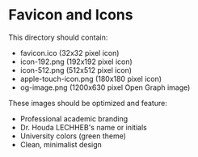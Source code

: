 # Favicon and Icons

This directory should contain:
- favicon.ico (32x32 pixel icon)
- icon-192.png (192x192 pixel icon)
- icon-512.png (512x512 pixel icon)
- apple-touch-icon.png (180x180 pixel icon)
- og-image.png (1200x630 pixel Open Graph image)

These images should be optimized and feature:
- Professional academic branding
- Dr. Houda LECHHEB's name or initials
- University colors (green theme)
- Clean, minimalist design
